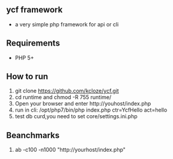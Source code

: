 ## ycf framework


* a very simple php framework  for api or cli 


## Requirements

* PHP 5+


## How to run

1. git clone https://github.com/kcloze/ycf.git
2. cd runtime and chmod -R 755 runtime/
3. Open your browser and enter http://youhost/index.php
4. run in cli: /opt/php7/bin/php index.php ctr=YcfHello act=hello
5. test db curd,you need to set core/settings.ini.php

## Beanchmarks
1. ab -c100 -n1000 "http://yourhost/index.php"




